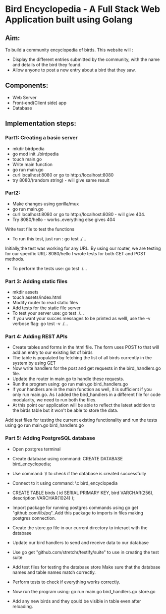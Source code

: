 # Bird Encyclopedia - A Full Stack Web Application built using Golang

## Aim:

To build a community encyclopedia of birds.
This website will :

- Display the different entries submitted by the community, with the name and details of the bird they found.
- Allow anyone to post a new entry about a bird that they saw.

## Components:

- Web Server
- Front-end(Client side) app
- Database

## Implementation steps:
### Part1: Creating a basic server

- mkdir birdpedia
- go mod init ./birdpedia
- touch main.go
- Write main function
- go run main.go
- curl localhost:8080 or go to http://localhost:8080
- try 8080/(random string) - will give same result

### Part2:

- Make changes using gorilla/mux
- go run main.go
- curl localhost:8080 or go to http://localhost:8080 - will give 404.
- Try 8080/hello - works..everything else gives 404

Write test file to test the functions

- To run this test, just run :
  go test ./...

Initially,the test was working for any URL.
By using our router, we are testing for our specific URL: 8080/hello
I wrote tests for both GET and POST methods.

- To perform the tests use:
  go test ./...

### Part 3: Adding static files

- mkdir assets
- touch assets/index.html
- Modify router to read static files
- Add tests for the static file server
- To test your server use: go test ./...
- If you want your succes messages to be printed as welll, use the -v verbose flag:
  go test -v ./...

### Part 4: Adding REST APIs

- Create tables and forms in the html file.
  The form uses POST to that will add an entry to our existing list of birds
- The table is populated by fetching the list of all birds currently in the system by using GET
- Now write handlers for the post and get requests in the bird_handlers.go file.
- Update the router in main.go to handle these requests.
- Run the program using: go run main.go bird_handlers.go
- If your handlers are in the main function as well, it is sufficient if you only run main.go. As I added the bird_handlers in a different file for code modularity, we need to run both the files.
- At this point our application will be able to reflect the latest addition to the birds table but it won't be able to store the data.

Add test files for testing the current existing functionality and run the tests using go run main.go bird_handlers.go

### Part 5: Adding PostgreSQL database

- Open postgres terminal
- Create database using command: CREATE DATABASE bird_encyclopedia;
- Use command: \l to check if the database is created successfully
- Connect to it using command: \c bird_encyclopedia
- CREATE TABLE birds (
  id SERIAL PRIMARY KEY,
  bird VARCHAR(256),
  description VARCHAR(1024)
  );

- Import package for running postgres commands using  go get "github.com/lib/pq"..Add this package to imports in files making postgres connection.
- Create the store.go file in our current directory to interact with the database
- Update our bird handlers to send and receive data to our database
- Use go get "github.com/stretchr/testify/suite" to use in creating the test suite
- Add test files for testing the database store
Make sure that the database names and table names match correctly.
- Perform tests to check if everything works correctly.
- Now run the program using:
 go run main.go bird_handlers.go store.go   
- Add any new birds and they qould be visible in table even after reloading.



